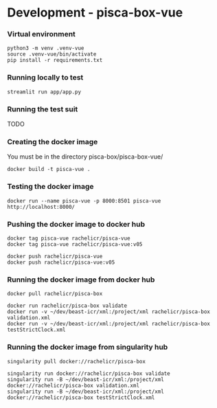 
# Development - pisca-box-vue

### Virtual environment
```
python3 -m venv .venv-vue
source .venv-vue/bin/activate
pip install -r requirements.txt
```

### Running locally to test
```
streamlit run app/app.py
```

### Running the test suit
TODO

### Creating the docker image
You must be in the directory pisca-box/pisca-box-vue/
```
docker build -t pisca-vue .
```

### Testing the docker image
```
docker run --name pisca-vue -p 8000:8501 pisca-vue
http://localhost:8000/
```

### Pushing the docker image to docker hub
```
docker tag pisca-vue rachelicr/pisca-vue
docker tag pisca-vue rachelicr/pisca-vue:v05

docker push rachelicr/pisca-vue
docker push rachelicr/pisca-vue:v05
```

### Running the docker image from docker hub
```
docker pull rachelicr/pisca-box

docker run rachelicr/pisca-box validate
docker run -v ~/dev/beast-icr/xml:/project/xml rachelicr/pisca-box validation.xml
docker run -v ~/dev/beast-icr/xml:/project/xml rachelicr/pisca-box testStrictClock.xml
```

### Running the docker image from singularity hub
```
singularity pull docker://rachelicr/pisca-box

singularity run docker://rachelicr/pisca-box validate
singularity run -B ~/dev/beast-icr/xml:/project/xml docker://rachelicr/pisca-box validation.xml 
singularity run -B ~/dev/beast-icr/xml:/project/xml docker://rachelicr/pisca-box testStrictClock.xml 
```








